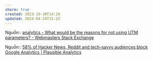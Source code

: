 ```yaml
---
share: true
created: 2023-10-30T14:29
updated: 2024-04-24T15:23
---
```


Nguồn:: [analytics - What would be the reasons for not using UTM parameters? - Webmasters Stack Exchange](https://webmasters.stackexchange.com/questions/144604/what-would-be-the-reasons-for-not-using-utm-parameters/144608?noredirect=1#comment203122_144608)

Nguồn:: [58% of Hacker News, Reddit and tech-savvy audiences block Google Analytics | Plausible Analytics](https://plausible.io/blog/google-analytics-adblockers-missing-data)